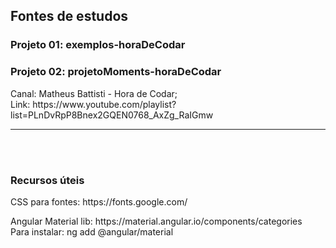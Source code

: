 <h2>Fontes de estudos</h2>

<h3>Projeto 01: exemplos-horaDeCodar </h3> 
<h3>Projeto 02: projetoMoments-horaDeCodar</h3>
<p>
Canal: Matheus Battisti - Hora de Codar; <br>
Link: https://www.youtube.com/playlist?list=PLnDvRpP8Bnex2GQEN0768_AxZg_RaIGmw <br>
</p><hr>

<br><br>
<h3>Recursos úteis</h3>
<p>CSS para fontes: https://fonts.google.com/</p>
<p>Angular Material lib: https://material.angular.io/components/categories <br>
Para instalar: ng add @angular/material</p>
